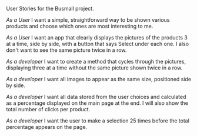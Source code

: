 User Stories for the Busmall project.

*As a User* I want a simple, straightforward way to be shown various products and choose which ones are most interesting to me.

*As a User* I want an app that clearly displays the pictures of the products 3 at a time, side by side, with a button that says Select under each one.  I also don't want to see the same picture twice in a row.

*As a developer* I want to create a method that cycles through the pictures, displaying three at a time without the same picture shown twice in a row.

*As a developer* I want all images to appear as the same size, positioned side by side.

*As a developer* I want all data stored from the user choices and calculated as a percentage displayed on the main page at the end. I will also show the total number of clicks per product.

*As a developer* I want the user to make a selection 25 times before the total percentage appears on the page.
